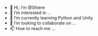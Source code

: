 - 👋 Hi, I’m @Shiere
- 👀 I’m interested in ...
- 🌱 I’m currently learning Python and Unity
- 💞️ I’m looking to collaborate on ...
- 📫 How to reach me ...

<!---
Shiere/Shiere is a ✨ special ✨ repository because its `README.md` (this file) appears on your GitHub profile.
You can click the Preview link to take a look at your changes.
--->
